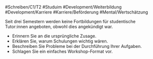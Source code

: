 #Schreiben/C1/T2 #Studuim
#Development/Weiterbildung #Development/Karriere #Karriere/Beförderung #Mental/Wertschätzung


Seit drei Semestern werden keine Fortbildungen für studentische Tutor:innen angeboten, obwohl dies angekündigt war.
- Erinnern Sie an die ursprüngliche Zusage.
- Erklären Sie, warum Schulungen wichtig wären.
- Beschreiben Sie Probleme bei der Durchführung Ihrer Aufgaben.
- Schlagen Sie ein einfaches Workshop-Format vor.